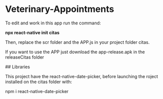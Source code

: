 ﻿# Veterinary-Appointments

To edit and work in this app run the command: 

**npx react-native init citas**

Then, replace the scr folder and the APP.js in your project folder citas.

If you want to use the APP just download the app-release.apk in the releaseCitas folder

﻿## Libraries
 
 This project have the react-native-date-picker, before launching the roject installed on the citas folder with:
 
 npm i react-native-date-picker
